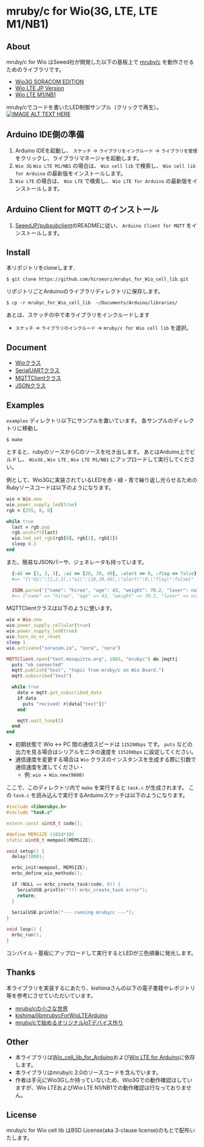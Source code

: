 # mruby/c for Wio(3G, LTE, LTE M1/NB1)

## About
mruby/c for Wio はSeeed社が開発した以下の基板上で [mruby/c](https://github.com/mrubyc/mrubyc) を動作させるためのライブラリです。

* [Wio3G SORACOM EDITION](https://soracom.jp/products/module/wio_3g_soracom_edition/)
* [Wio LTE JP Version](https://soracom.jp/products/module/wio_lte/)
* [Wio LTE M1/NB1](https://soracom.jp/products/module/wio_lte_m1_nb1/)

mruby/cでコードを書いたLED制御サンプル（クリックで再生）。
[![IMAGE ALT TEXT HERE](http://img.youtube.com/vi/eMzv5k-YnNI/0.jpg)](http://www.youtube.com/watch?v=eMzv5k-YnNI)

## Arduino IDE側の準備

1. Arduino IDEを起動し、 `スケッチ` -> `ライブラリをインクルード` -> `ライブラリを管理` をクリックし、ライブラリマネージャを起動します。
2. `Wio 3G` `Wio LTE M1/NB1` の場合は、 `Wio cell lib` で検索し、 `Wio cell lib for Arduino` の最新版をインストールします。
2. `Wio LTE` の場合は、 `Wio LTE` で検索し、 `Wio LTE for Arduino` の最新版をインストールします。

## Arduino Client for MQTT のインストール

1. [SeeedJP/pubsubclient](https://github.com/SeeedJP/pubsubclient)のREADMEに従い、 `Arduino Client for MQTT` をインストールします。

## Install

本リポジトリをcloneします.

```
$ git clone https://github.com/hiroeorz/mrubyc_for_Wio_cell_lib.git
```

リポジトリごとArduinoのライブラリディレクトリに保存します。

```
$ cp -r mrubyc_for_Wio_cell_lib  ~/Documents/Arduino/libraries/
```

あとは、スケッチの中で本ライブラリをインクルードします

* `スケッチ` -> `ライブラリのインクルード` -> `mruby/c for Wio cell lib` を選択。

## Document

* [Wioクラス](https://github.com/hiroeorz/mrubyc_for_Wio_cell_lib/blob/master/doc/Wio.md)
* [SerialUARTクラス](https://github.com/hiroeorz/mrubyc_for_Wio_cell_lib/blob/master/doc/SerialUART.md)
* [MQTTClientクラス](https://github.com/hiroeorz/mrubyc_for_Wio_cell_lib/blob/master/doc/MQTT.md)
* [JSONクラス](https://github.com/hiroeorz/mrubyc_for_Wio_cell_lib/blob/master/doc/JSON.md)

## Examples

`examples` ディレクトリ以下にサンプルを置いています。
各サンプルのディレクトリに移動し

```
$ make
```

とすると、rubyのソースからCのソースを吐き出します。
あとはArduino上でビルドし、 `Wio3G` , `Wio LTE` , `Wio LTE M1/NB1` にアップロードして実行してください。

例として、Wio3Gに実装されているLEDを赤・緑・青で繰り返し光らせるためのRubyソースコードは以下のようになります。

```ruby:examples/led/task1.rb
wio = Wio.new
wio.power_supply_led(true)
rgb = [255, 0, 0]

while true
  last = rgb.pop
  rgb.unshift(last)
  wio.led_set_rgb(rgb[0], rgb[1], rgb[2])
  sleep 0.3
end
```

また、簡易なJSONパーサ、ジェネレータも持っています。

```ruby:examples/json/task1.rb
  {:di => [1, 2, 3], :ai => [20, 30, 40], :alert => 0, :flag => false}.to_json
  #=> "{\"di\":[1,2,3],\"ai\":[20,30,40],\"alert\":0,\"flag\":false}"

  JSON.parse('{"name": "hiroe", "age": 43, "weight": 70.2, "lover": null}')
  #=> {"name" => "hiroe", "age" => 43, "weight" => 70.2, "lover" => nil}
```

MQTTClientクラスは以下のように使います。

```ruby:examples/mqtt/task1.rb
wio = Wio.new
wio.power_supply_cellular(true)
wio.power_supply_led(true)
wio.turn_on_or_reset
sleep 1
wio.activate("soracom.io", "sora", "sora")

MQTTClient.open("test.mosquitto.org", 1883, "mrubyc") do |mqtt|
  puts "ok connected"
  mqtt.publish("test", "topic from mruby/c on Wio Board.")
  mqtt.subscribe("test")

  while true
    data = mqtt.get_subscribed_data
    if data
      puts "recived! #{data["test"]}"
    end

    mqtt.wait_loop(1)
  end
end
```

* 初期状態で Wio <-> PC 間の通信スピードは `115200bps` です。  `puts` などの出力を見る場合はシリアルモニタの速度を `115200bps` に設定してください。
* 通信速度を変更する場合は `Wio` クラスのインスタンスを生成する際に引数で通信速度を渡してください・
  * 例: `wio = Wio.new(9600)`

ここで、このディレクトリ内で `make` を実行すると `task.c` が生成されます。
この `task.c` を読み込んで実行するArduinoスケッチは以下のようになります。

```c++:led.ino
#include <libmrubyc.h>
#include "task.c"

extern const uint8_t code[];

#define MEMSIZE (1024*30)
static uint8_t mempool[MEMSIZE];

void setup() {
  delay(1000);

  mrbc_init(mempool, MEMSIZE);
  mrbc_define_wio_methods();

  if (NULL == mrbc_create_task(code, 0)) {
    SerialUSB.println("!!! mrbc_create_task error");
    return;
  }
 
  SerialUSB.println("--- running mruby/c ---");
}

void loop() {
  mrbc_run();
}
```

コンパイル・基板にアップロードして実行するとLEDが三色順番に発光します。

## Thanks

本ライブラリを実装するにあたり、kishimaさんの以下の電子書籍やレポジトリ等を参考にさせていただいています。
* [mruby/cの小さな世界](https://silentworlds.info/2018/09/17/post-620/)
* [kishima/libmrubycForWioLTEArduino](https://github.com/kishima/libmrubycForWioLTEArduino)
* [mruby/cで始めるオリジナルIoTデバイス作り](https://magazine.rubyist.net/articles/0059/0059-original_mrubyc_iot_device.html)

## Other

* 本ライブラリは[Wio_cell_lib_for_Arduino](https://github.com/SeeedJP/Wio_cell_lib_for_Arduino)および[Wio LTE for Arduino](https://github.com/SeeedJP/WioLTEforArduino)に依存します。
* 本ライブラリはmruby/c 2.0のソースコードを含んでいます。
* 作者は手元にWio3Gしか持っていないため、Wio3Gでの動作確認はしていますが、Wio LTEおよびWio LTE N1/NB1での動作確認は行なっておりません。


## License
mruby/c for Wio cell lib はBSD License(aka 3-clause license)のもとで配布いたします。
